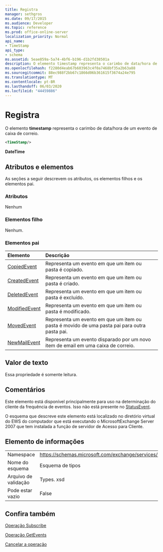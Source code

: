 ```yaml
---
title: Registra
manager: sethgros
ms.date: 09/17/2015
ms.audience: Developer
ms.topic: reference
ms.prod: office-online-server
localization_priority: Normal
api_name:
- TimeStamp
api_type:
- schema
ms.assetid: 5eae859a-5a74-4bf6-b196-d1b2fd38501a
description: O elemento timestamp representa o carimbo de data/hora de um evento de caixa de correio.
ms.openlocfilehash: f2280d4eab67b603963c4f0a7468bf35a2b63a88
ms.sourcegitcommit: 88ec988f2bb67c1866d06b361615f3674a24e795
ms.translationtype: MT
ms.contentlocale: pt-BR
ms.lasthandoff: 06/03/2020
ms.locfileid: "44459886"
---
```

# <a name="timestamp"></a>Registra

O elemento **timestamp** representa o carimbo de data/hora de um evento de caixa de correio. 
  
```xml
<TimeStamp/>
```

 **DateTime**
## <a name="attributes-and-elements"></a>Atributos e elementos

As seções a seguir descrevem os atributos, os elementos filhos e os elementos pai.
  
### <a name="attributes"></a>Atributos

Nenhum
  
### <a name="child-elements"></a>Elementos filho

Nenhum.
  
### <a name="parent-elements"></a>Elementos pai

|**Elemento**|**Descrição**|
|:-----|:-----|
|[CopiedEvent](copiedevent.md) <br/> |Representa um evento em que um item ou pasta é copiado.  <br/> |
|[CreatedEvent](createdevent.md) <br/> |Representa um evento em que um item ou pasta é criado.  <br/> |
|[DeletedEvent](deletedevent.md) <br/> |Representa um evento em que um item ou pasta é excluído.  <br/> |
|[ModifiedEvent](modifiedevent.md) <br/> |Representa um evento em que um item ou pasta é modificado.  <br/> |
|[MovedEvent](movedevent.md) <br/> |Representa um evento em que um item ou pasta é movido de uma pasta pai para outra pasta pai.  <br/> |
|[NewMailEvent](newmailevent.md) <br/> |Representa um evento disparado por um novo item de email em uma caixa de correio.  <br/> |
   
## <a name="text-value"></a>Valor de texto

Essa propriedade é somente leitura.
  
## <a name="remarks"></a>Comentários

Este elemento está disponível principalmente para uso na determinação do cliente da frequência de eventos. Isso não está presente no [StatusEvent](statusevent.md).
  
O esquema que descreve este elemento está localizado no diretório virtual do EWS do computador que está executando o MicrosoftExchange Server 2007 que tem instalada a função de servidor de Acesso para Cliente.
  
## <a name="element-information"></a>Elemento de informações

|||
|:-----|:-----|
|Namespace  <br/> |https://schemas.microsoft.com/exchange/services/2006/types  <br/> |
|Nome do esquema  <br/> |Esquema de tipos  <br/> |
|Arquivo de validação  <br/> |Types. xsd  <br/> |
|Pode estar vazio  <br/> |False  <br/> |
   
## <a name="see-also"></a>Confira também



[Operação Subscribe](subscribe-operation.md)
  
[Operação GetEvents](getevents-operation.md)
  
[Cancelar a operação](unsubscribe-operation.md)

